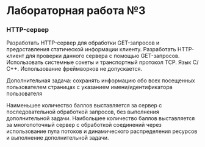 # Лабораторная работа №3
### HTTP-сервер

Разработать HTTP-сервер для обработки GET-запросов и предоставления статической информации клиенту. Разработать HTTP-клиент для проверки данного сервера с помощью GET-запросов. Использовать системные сокеты и транспортный протокол TCP. Язык С/С++. Использование фреймворков не допускается.

Дополнительная задача: сохранять информацию обо всех посещенных пользователем страницах с указанием имени/идентификатора пользователя

Наименьшее количество баллов выставляется за сервер с последовательной обработкой запросов, без выполнения дополнительной задачи. Наибольшее количество баллов выставляется за многопоточный сервер с обработкой соединений через использование пула потоков и динамического распределения ресурсов и выполнение дополнительной задачи.

